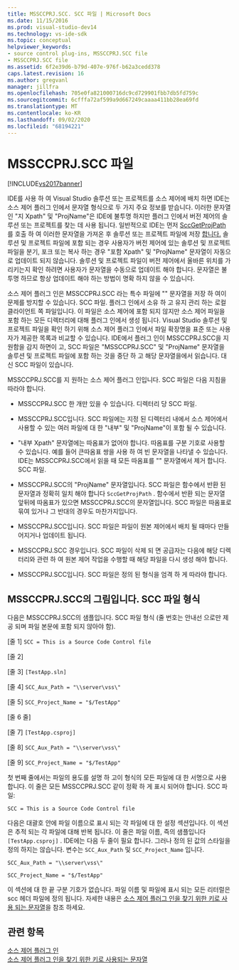 ```yaml
---
title: MSSCCPRJ.SCC. SCC 파일 | Microsoft Docs
ms.date: 11/15/2016
ms.prod: visual-studio-dev14
ms.technology: vs-ide-sdk
ms.topic: conceptual
helpviewer_keywords:
- source control plug-ins, MSSCCPRJ.SCC file
- MSSCCPRJ.SCC file
ms.assetid: 6f2e39d6-b79d-407e-976f-b62a3cedd378
caps.latest.revision: 16
ms.author: gregvanl
manager: jillfra
ms.openlocfilehash: 705e0fa821000716dc9cd729901fbb7db5fd759c
ms.sourcegitcommit: 6cfffa72af599a9d667249caaaa411bb28ea69fd
ms.translationtype: MT
ms.contentlocale: ko-KR
ms.lasthandoff: 09/02/2020
ms.locfileid: "68194221"
---
```

# <a name="mssccprjscc-file"></a>MSSCCPRJ.SCC 파일
[!INCLUDE[vs2017banner](../includes/vs2017banner.md)]

IDE를 사용 하 여 Visual Studio 솔루션 또는 프로젝트를 소스 제어에 배치 하면 IDE는 소스 제어 플러그 인에서 문자열 형식으로 두 가지 주요 정보를 받습니다. 이러한 문자열인 "지 Xpath" 및 "ProjName"은 IDE에 불투명 하지만 플러그 인에서 버전 제어의 솔루션 또는 프로젝트를 찾는 데 사용 됩니다. 일반적으로 IDE는 먼저 [SccGetProjPath](../extensibility/sccgetprojpath-function.md)를 호출 하 여 이러한 문자열을 가져온 후 솔루션 또는 프로젝트 파일에 저장 [합니다.](../extensibility/sccopenproject-function.md) 솔루션 및 프로젝트 파일에 포함 되는 경우 사용자가 버전 제어에 있는 솔루션 및 프로젝트 파일을 분기, 포크 또는 복사 하는 경우 "포함 Xpath" 및 "ProjName" 문자열이 자동으로 업데이트 되지 않습니다. 솔루션 및 프로젝트 파일이 버전 제어에서 올바른 위치를 가리키는지 확인 하려면 사용자가 문자열을 수동으로 업데이트 해야 합니다. 문자열은 불투명 하므로 항상 업데이트 해야 하는 방법이 명확 하지 않을 수 있습니다.  
  
 소스 제어 플러그 인은 MSSCCPRJ.SCC 라는 특수 파일에 "" 문자열을 저장 하 여이 문제를 방지할 수 있습니다. SCC 파일. 플러그 인에서 소유 하 고 유지 관리 하는 로컬 클라이언트 쪽 파일입니다. 이 파일은 소스 제어에 포함 되지 않지만 소스 제어 파일을 포함 하는 모든 디렉터리에 대해 플러그 인에서 생성 됩니다. Visual Studio 솔루션 및 프로젝트 파일을 확인 하기 위해 소스 제어 플러그 인에서 파일 확장명을 표준 또는 사용자가 제공한 목록과 비교할 수 있습니다. IDE에서 플러그 인이 MSSCCPRJ.SCC을 지원함을 감지 하면이 고, SCC 파일은 "MSSCCPRJ.SCC" 및 "ProjName" 문자열을 솔루션 및 프로젝트 파일에 포함 하는 것을 중단 하 고 해당 문자열을에서 읽습니다. 대신 SCC 파일이 있습니다.  
  
 MSSCCPRJ.SCC를 지 원하는 소스 제어 플러그 인입니다. SCC 파일은 다음 지침을 따라야 합니다.  
  
- MSSCCPRJ.SCC 한 개만 있을 수 있습니다. 디렉터리 당 SCC 파일.  
  
- MSSCCPRJ.SCC입니다. SCC 파일에는 지정 된 디렉터리 내에서 소스 제어에서 사용할 수 있는 여러 파일에 대 한 "내부" 및 "ProjName"이 포함 될 수 있습니다.  
  
- "내부 Xpath" 문자열에는 따옴표가 없어야 합니다. 따옴표를 구분 기호로 사용할 수 있습니다. 예를 들어 큰따옴표 쌍을 사용 하 여 빈 문자열을 나타낼 수 있습니다. IDE는 MSSCCPRJ.SCC에서 읽을 때 모든 따옴표를 "" 문자열에서 제거 합니다. SCC 파일.  
  
- MSSCCPRJ.SCC의 "ProjName" 문자열입니다. SCC 파일은 함수에서 반환 된 문자열과 정확히 일치 해야 합니다 `SccGetProjPath` . 함수에서 반환 되는 문자열 앞뒤에 따옴표가 있으면 MSSCCPRJ.SCC의 문자열입니다. SCC 파일은 따옴표로 묶여 있거나 그 반대의 경우도 마찬가지입니다.  
  
- MSSCCPRJ.SCC입니다. SCC 파일은 파일이 원본 제어에서 배치 될 때마다 만들어지거나 업데이트 됩니다.  
  
- MSSCCPRJ.SCC 경우입니다. SCC 파일이 삭제 되 면 공급자는 다음에 해당 디렉터리와 관련 하 여 원본 제어 작업을 수행할 때 해당 파일을 다시 생성 해야 합니다.  
  
- MSSCCPRJ.SCC입니다. SCC 파일은 정의 된 형식을 엄격 하 게 따라야 합니다.  
  
## <a name="an-illustration-of-the-mssccprjscc-file-format"></a>MSSCCPRJ.SCC의 그림입니다. SCC 파일 형식  
 다음은 MSSCCPRJ.SCC의 샘플입니다. SCC 파일 형식 (줄 번호는 안내선 으로만 제공 되며 파일 본문에 포함 되지 않아야 함).  
  
 [줄 1] `SCC = This is a Source Code Control file`  
  
 [줄 2]  
  
 [줄 3] `[TestApp.sln]`  
  
 [줄 4] `SCC_Aux_Path = "\\server\vss\"`  
  
 [줄 5] `SCC_Project_Name = "$/TestApp"`  
  
 [줄 6 줄]  
  
 [줄 7] `[TestApp.csproj]`  
  
 [줄 8] `SCC_Aux_Path = "\\server\vss\"`  
  
 [줄 9] `SCC_Project_Name = "$/TestApp"`  
  
 첫 번째 줄에서는 파일의 용도를 설명 하 고이 형식의 모든 파일에 대 한 서명으로 사용 합니다. 이 줄은 모든 MSSCCPRJ.SCC 같이 정확 하 게 표시 되어야 합니다. SCC 파일:  
  
 `SCC = This is a Source Code Control file`  
  
 다음은 대괄호 안에 파일 이름으로 표시 되는 각 파일에 대 한 설정 섹션입니다. 이 섹션은 추적 되는 각 파일에 대해 반복 됩니다. 이 줄은 파일 이름, 즉의 샘플입니다 `[TestApp.csproj]` . IDE에는 다음 두 줄이 필요 합니다. 그러나 정의 된 값의 스타일을 정의 하지는 않습니다. 변수는 `SCC_Aux_Path` 및 `SCC_Project_Name` 입니다.  
  
 `SCC_Aux_Path = "\\server\vss\"`  
  
 `SCC_Project_Name = "$/TestApp"`  
  
 이 섹션에 대 한 끝 구분 기호가 없습니다. 파일 이름 및 파일에 표시 되는 모든 리터럴은 scc 헤더 파일에 정의 됩니다. 자세한 내용은 [소스 제어 플러그 인을 찾기 위한 키로 사용 되는 문자열](../extensibility/strings-used-as-keys-for-finding-a-source-control-plug-in.md)을 참조 하세요.  
  
## <a name="see-also"></a>관련 항목  
 [소스 제어 플러그 인](../extensibility/source-control-plug-ins.md)   
 [소스 제어 플러그 인을 찾기 위한 키로 사용되는 문자열](../extensibility/strings-used-as-keys-for-finding-a-source-control-plug-in.md)
